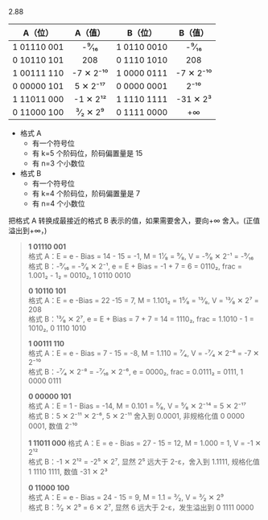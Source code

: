 2.88

|   A（位）   |  A（值）  |   B（位）   |  B（值）  |
| :---------: | :-------: | :---------: | :-------: |
| 1 01110 001 |   -⁹⁄₁₆   | 1 0110 0010 |   -⁹⁄₁₆   |
| 0 10110 101 |    208    | 0 1110 1010 |    208    |
| 1 00111 110 | -7 ✕ 2⁻¹⁰ | 1 0000 0111 | -7 ✕ 2⁻¹⁰ |
| 0 00000 101 | 5 ✕ 2⁻¹⁷  | 0 0000 0001 |   2⁻¹⁰    |
| 1 11011 000 | -1 ✕ 2¹²  | 1 1110 1111 | -31 ✕ 2³  |
| 0 11000 100 | ³⁄₂ ✕ 2⁹  | 0 1111 0000 |    +∞     |

- 格式 A
  - 有一个符号位
  - 有 k=5 个阶码位，阶码偏置量是 15
  - 有 n=3 个小数位
- 格式 B
  - 有一个符号位
  - 有 k=4 个阶码位，阶码偏置量是 7
  - 有 n=4 个小数位

把格式 A 转换成最接近的格式 B 表示的值，如果需要舍入，要向+∞ 舍入。(正值溢出到+∞，)

> **1 01110 001**  
> 格式 A：E = e - Bias = 14 - 15 = -1, M = 1¹⁄₈ = ⁹⁄₈, V = -⁹⁄₈ ✕ 2⁻¹ = -⁹⁄₁₆  
> 格式 B：-⁹⁄₁₆ = -⁹⁄₈ ✕ 2⁻¹, e = E + Bias = -1 + 7 = 6 = 0110₂, frac = 1.001₂ - 1₂ = 0010₂, 1 0110 0010
>
> **0 10110 101**  
> 格式 A：E = e -Bias = 22 -15 = 7, M = 1.101₂ = 1⁵⁄₈ = ¹³⁄₈, V = ¹³⁄₈ ✕ 2⁷ = 208  
> 格式 B：¹³⁄₈ ✕ 2⁷, e = E + Bias = 7 + 7 = 14 = 1110₂, frac = 1.1010 - 1 = 1010₂, 0 1110 1010
>
> **1 00111 110**  
> 格式 A：E = e - Bias = 7 - 15 = -8, M = 1.110 = ⁷⁄₄, V = -⁷⁄₄ ✕ 2⁻⁸ = -7 ✕ 2⁻¹⁰  
> 格式 B：-⁷⁄₄ ✕ 2⁻⁸ = -⁷⁄₁₆ ✕ 2⁻⁶, e = 0000₂, frac = 0.0111₂ = 0111, 1 0000 0111
>
> **0 00000 101**  
> 格式 A：E = 1 - Bias = -14, M = 0.101 = ⁵⁄₈, V = ⁵⁄₈ ✕ 2⁻¹⁴ = 5 ✕ 2⁻¹⁷  
> 格式 B：5 ✕ 2⁻¹¹ ✕ 2⁻⁶, 5 ✕ 2⁻¹¹ 舍入到 0.0001, 非规格化值 0 0000 0001, 数值 2⁻¹⁰
>
> **1 11011 000**
> 格式 A：E = e - Bias = 27 - 15 = 12, M = 1.000 = 1, V = -1 ✕ 2¹²  
> 格式 B：-1 ✕ 2¹² = -2⁵ ✕ 2⁷, 显然 2⁵ 远大于 2-ε，舍入到 1.1111, 规格化值 1 1110 1111, 数值 -31 ✕ 2³
>
> **0 11000 100**  
> 格式 A：E = e - Bias = 24 - 15 = 9, M = 1.1 = ³⁄₂, V = ³⁄₂ ✕ 2⁹  
> 格式 B：³⁄₂ ✕ 2⁹ = 6 ✕ 2⁷, 显然 6 远大于 2-ε，发生溢出到 0 1111 0000
